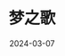 ---
layout: page
title: 梦之歌
description: >
  隐喻拍得太晦涩的结果就是催眠。
category: 电影
img: assets/img/movie/2024/meng_zhi_ge.webp
star: 2
date: 2024-03-07
---